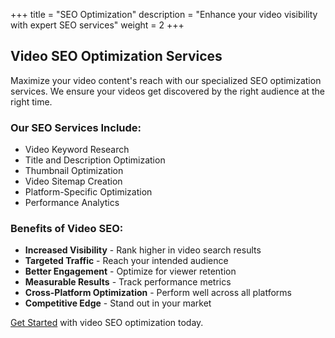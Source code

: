 
+++
title = "SEO Optimization"
description = "Enhance your video visibility with expert SEO services"
weight = 2
+++

## Video SEO Optimization Services

Maximize your video content's reach with our specialized SEO optimization services. We ensure your videos get discovered by the right audience at the right time.

### Our SEO Services Include:

- Video Keyword Research
- Title and Description Optimization
- Thumbnail Optimization
- Video Sitemap Creation
- Platform-Specific Optimization
- Performance Analytics

### Benefits of Video SEO:

- **Increased Visibility** - Rank higher in video search results
- **Targeted Traffic** - Reach your intended audience
- **Better Engagement** - Optimize for viewer retention
- **Measurable Results** - Track performance metrics
- **Cross-Platform Optimization** - Perform well across all platforms
- **Competitive Edge** - Stand out in your market

[Get Started](/contact) with video SEO optimization today.
